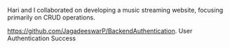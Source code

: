 Hari and I collaborated on developing a music streaming website, focusing primarily on CRUD operations.

https://github.com/JagadeeswarP/BackendAuthentication. User Authentication Success

